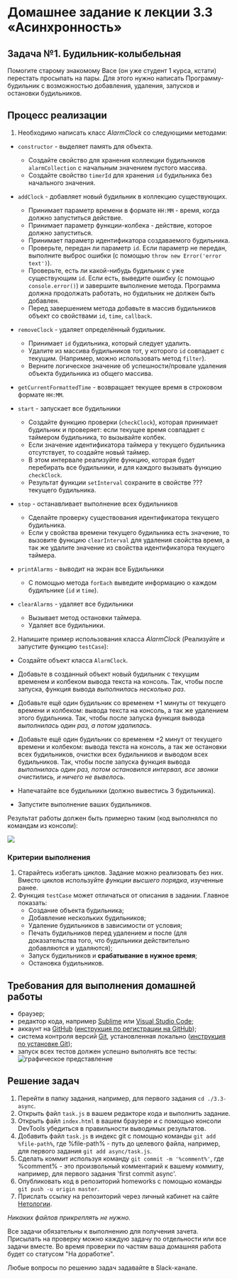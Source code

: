 # Домашнее задание к лекции 3.3 «Асинхронность» 

## Задача №1. Будильник-колыбельная

Помогите старому знакомому Васе (он уже студент 1 курса, кстати) перестать просыпать на пары. 
Для этого нужно написать Программу-будильник с возможностью добавления, удаления, запусков и остановки будильников.

## Процесс реализации

1. Необходимо написать класс *AlarmClock* со следующими методами:

* `constructor` - выделяет память для объекта. 
	* Создайте свойство для хранения коллекции будильников `alarmCollection` с начальным значением пустого массива. 
	* Создайте свойство `timerId` для хранения `id` будильника без начального значения.

* `addClock` - добавляет новый будильник в коллекцию существующих. 
	* Принимает параметр времени в формате `HH:MM` - время, когда должно запуститься действие.
	* Принимает параметр функции-колбека - действие, которое должно запуститься.
	* Принимает параметр идентификатора создаваемого будильника.
	* Проверьте, передан ли параметр `id`. Если параметр не передан, выполните выброс ошибки (с помощью `throw new Error('error text')`).
	* Проверьте, есть ли какой-нибудь будильник с уже существующим `id`. Если есть, выведите ошибку (с помощью `console.error()`) и завершите выполнение метода. Программа должна продолжать работать, но будильник не должен быть добавлен.
	* Перед завершением метода добавьте в массив будильников объект со свойствами `id`, `time`, `callback`.

* `removeClock` - удаляет определённый будильник.
	* Принимает `id` будильника, который следует удалить.
	* Удалите из массива будильников тот, у которого `id` совпадает с текущим. (Например, можно использовать метод `filter`).
	* Верните логическое значение об успешности/провале удаления объекта будильника из общего массива.

* `getCurrentFormattedTime` - возвращает текущее время в строковом формате `HH:MM`.

* `start` - запускает все будильники
	* Создайте функцию проверки (`checkClock`), которая принимает будильник и проверяет: если текущее время совпадает с таймером будильника, то вызывайте колбек.
	* Если значение идентификатора таймера у текущего будильника отсутствует, то создайте новый таймер.
	* В этом интервале реализуйте функцию, которая будет перебирать все будильники, и для каждого вызывать функцию `checkClock`.
	* Результат функции `setInterval` сохраните в свойстве ??? текущего будильника.

* `stop` - останавливает выполнение всех будильников
	* Сделайте проверку существования идентификатора текущего будильника.
	* Если у свойства времени текущего будильника есть значение, то вызовите функцию `clearInterval` для удаления свойства время, а так же удалите значение из свойства идентификатора текущего таймера.

* `printAlarms` - выводит на экран все Будильники
	* С помощью метода `forEach` выведите информацию о каждом будильнике (`id` и `time`).

* `clearAlarms` - удаляет все будильники
	* Вызывает метод остановки таймера.
	* Удаляет все будильники.

2. Напишите пример использования класса *AlarmClock* (Реализуйте и запустите функцию `testCase`): 

* Создайте объект класса `AlarmClock`.

* Добавьте в созданный объект новый будильник с текущим временем и колбеком вывода текста на консоль. Так, чтобы после запуска, функция вывода *выполнилась несколько раз*.

* Добавьте ещё один будильник со временем +1 минуты от текущего времени и колбеком: вывода текста на консоль, а так же удалением этого будильника. Так, чтобы после запуска функция вывода *выполнилась один раз, а потом удалилась*.

* Добавьте ещё один будильник со временем +2 минут от текущего времени и колбеком: вывода текста на консоль, а так же остановки всех будильников, очистки всех будильников и выводом всех будильников. Так, чтобы после запуска функция вывода *выполнилась один раз, потом остановился интервал, все звонки очистились, и ничего не вывелось*.

* Напечатайте все будильники (должно вывестись 3 будильника).

* Запустите выполнение ваших будильников.

Результат работы должен быть примерно таким (код выполнялся по командам из консоли):

![](https://sun1-24.userapi.com/4e78x8Gim59SbBdHgqnEpIbGJiUkjbFP0dhT9A/bLPY-cmewxY.jpg)

### Критерии выполнения

1. Старайтесь избегать циклов. Задание можно реализовать без них. Вместо циклов используйте *функции высшего порядка*, изученные ранее.
2. Функция `testCase` может отличаться от описания в задании. Главное показать:
	* Создание объекта будильника;
	* Добавление нескольких будильников;
	* Удаление будильников в зависимости от условия;
	* Печать будильников перед удалением и после (для доказательства того, что будильники действительно добавляются и удаляются);
	* Запуск будильников и **срабатывание в нужное время**;
	* Остановка будильников.

## Требования для выполнения домашней работы

* браузер;
* редактор кода, например [Sublime][1] или [Visual Studio Code][2];
* аккаунт на [GitHub][0] ([инструкция по регистрации на GitHub][3]);
* система контроля версий [Git][4], установленная локально ([инструкция по установке Git][5]);
* запуск всех тестов должен успешно выполнять все тесты:
![графическое представление](../Jasmine/results/sucessed_tasks3_3.png)

## Решение задач
1. Перейти в папку задания, например, для первого задания `cd ./3.3-async`.
2. Открыть файл `task.js` в вашем редакторе кода и выполнить задание.
3. Открыть файл `index.html` в вашем браузере и с помощью консоли DevTools убедиться в правильности выводимых результатов.
4. Добавить файл `task.js` в индекс git с помощью команды `git add %file-path%`, где %file-path% - путь до целевого файла, например, для первого задания `git add async/task.js`.
5. Сделать коммит используя команду `git commit -m '%comment%'`, где %comment% - это произвольный комментарий к вашему коммиту, например, для первого задания 'first commit async'.
6. Опубликовать код в репозиторий homeworks с помощью команды `git push -u origin master`.
7. Прислать ссылку на репозиторий через личный кабинет на сайте [Нетологии][6].

[0]: https://github.com/
[1]: https://www.sublimetext.com/
[2]: https://code.visualstudio.com/
[3]: https://github.com/netology-code/guides/blob/master/git/github.md
[4]: https://git-scm.com/
[5]: https://github.com/netology-code/guides/blob/master/git/REAMDE.md
[6]: https://netology.ru/

*Никаких файлов прикреплять не нужно.*

Все задачи обязательны к выполнению для получения зачета. Присылать на проверку можно каждую задачу по отдельности или все задачи вместе. Во время проверки по частям ваша домашняя работа будет со статусом "На доработке".

Любые вопросы по решению задач задавайте в Slack-канале.
